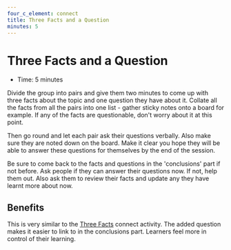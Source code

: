```yaml
---
four_c_element: connect
title: Three Facts and a Question
minutes: 5
---
```


# Three Facts and a Question

- Time: 5 minutes

Divide the group into pairs and give them two minutes to come up with three facts about the topic and one question they have about it. Collate all the facts from all the pairs into one list - gather sticky notes onto a board for example. If any of the facts are questionable, don't worry about it at this point.

Then go round and let each pair ask their questions verbally. Also make sure they are noted down on the board. Make it clear you hope they will be able to answer these questions for themselves by the end of the session. 

Be sure to come back to the facts and questions in the 'conclusions' part if not before. Ask people if they can answer their questions now. If not, help them out. Also ask them to review their facts and update any they have learnt more about now.

## Benefits

This is very similar to the [Three Facts](three_facts.html) connect activity. The added question makes it easier to link to in the conclusions part. Learners feel more in control of their learning.